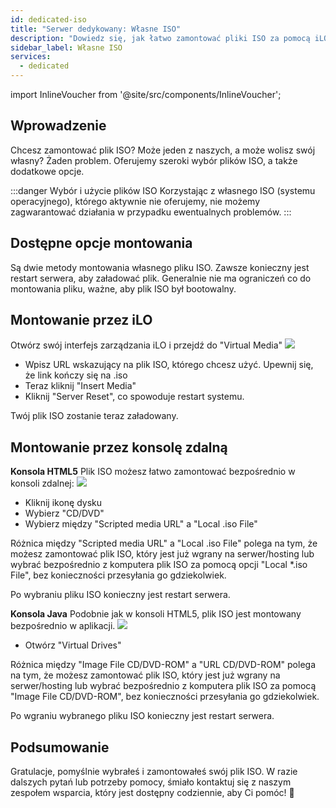 ```yaml
---
id: dedicated-iso
title: "Serwer dedykowany: Własne ISO"
description: "Dowiedz się, jak łatwo zamontować pliki ISO za pomocą iLO lub konsoli zdalnej, aby efektywnie uruchomić swój serwer → Sprawdź teraz"
sidebar_label: Własne ISO
services:
  - dedicated
---
```




import InlineVoucher from '@site/src/components/InlineVoucher';

## Wprowadzenie
Chcesz zamontować plik ISO? Może jeden z naszych, a może wolisz swój własny? Żaden problem. Oferujemy szeroki wybór plików ISO, a także dodatkowe opcje.

:::danger Wybór i użycie plików ISO
Korzystając z własnego ISO (systemu operacyjnego), którego aktywnie nie oferujemy, nie możemy zagwarantować działania w przypadku ewentualnych problemów.
:::

<InlineVoucher />

## Dostępne opcje montowania
Są dwie metody montowania własnego pliku ISO. Zawsze konieczny jest restart serwera, aby załadować plik. Generalnie nie ma ograniczeń co do montowania pliku, ważne, aby plik ISO był bootowalny.

## Montowanie przez iLO
Otwórz swój interfejs zarządzania iLO i przejdź do "Virtual Media"
![](https://screensaver01.zap-hosting.com/index.php/s/myWMSi3GgyLBHXR/preview)

* Wpisz URL wskazujący na plik ISO, którego chcesz użyć. Upewnij się, że link kończy się na .iso
* Teraz kliknij "Insert Media"
* Kliknij "Server Reset", co spowoduje restart systemu.

Twój plik ISO zostanie teraz załadowany.

## Montowanie przez konsolę zdalną

**Konsola HTML5**
Plik ISO możesz łatwo zamontować bezpośrednio w konsoli zdalnej:
![](https://screensaver01.zap-hosting.com/index.php/s/x4EDgLZ3e3B6MMC/preview)

* Kliknij ikonę dysku
* Wybierz "CD/DVD"
* Wybierz między "Scripted media URL" a "Local .iso File"

Różnica między "Scripted media URL" a "Local .iso File" polega na tym, że możesz zamontować plik ISO, który jest już wgrany na serwer/hosting lub wybrać bezpośrednio z komputera plik ISO za pomocą opcji "Local *.iso File", bez konieczności przesyłania go gdziekolwiek.

Po wybraniu pliku ISO konieczny jest restart serwera.


**Konsola Java**
Podobnie jak w konsoli HTML5, plik ISO jest montowany bezpośrednio w aplikacji.
![](https://screensaver01.zap-hosting.com/index.php/s/2CdR5d5AcsG7YdH/preview)

* Otwórz "Virtual Drives"

Różnica między "Image File CD/DVD-ROM" a "URL CD/DVD-ROM" polega na tym, że możesz zamontować plik ISO, który jest już wgrany na serwer/hosting lub wybrać bezpośrednio z komputera plik ISO za pomocą "Image File CD/DVD-ROM", bez konieczności przesyłania go gdziekolwiek.

Po wgraniu wybranego pliku ISO konieczny jest restart serwera.


## Podsumowanie
Gratulacje, pomyślnie wybrałeś i zamontowałeś swój plik ISO. W razie dalszych pytań lub potrzeby pomocy, śmiało kontaktuj się z naszym zespołem wsparcia, który jest dostępny codziennie, aby Ci pomóc! 🙂

<InlineVoucher />